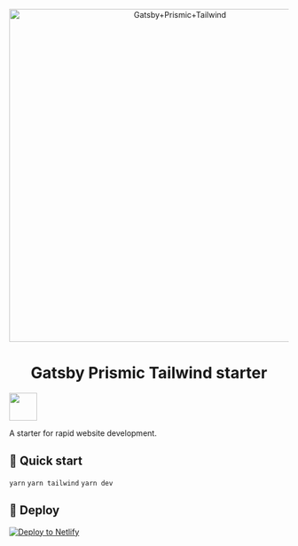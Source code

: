 <p align="center">
  <a href="https://www.gatsbyjs.org">
    <img alt="Gatsby+Prismic+Tailwind" src="https://user-images.githubusercontent.com/43379421/75116532-a2bbe880-5669-11ea-99fa-6962f6f757ce.png" width="600" />
  </a>
</p>


<h1 align="center">
  Gatsby Prismic Tailwind starter
</h1>

<img src="https://spacergif.org/spacer.gif" width="50"/>

A starter for rapid website development.

## 🚀 Quick start

`yarn`
`yarn tailwind`
`yarn dev`


## 💫 Deploy

[![Deploy to Netlify](https://www.netlify.com/img/deploy/button.svg)](https://app.netlify.com/start/deploy?repository=https://github.com/jescowuester/gatsby-tailwind-starter)

